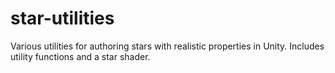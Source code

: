 # star-utilities
Various utilities for authoring stars with realistic properties in Unity. Includes utility functions and a star shader.
